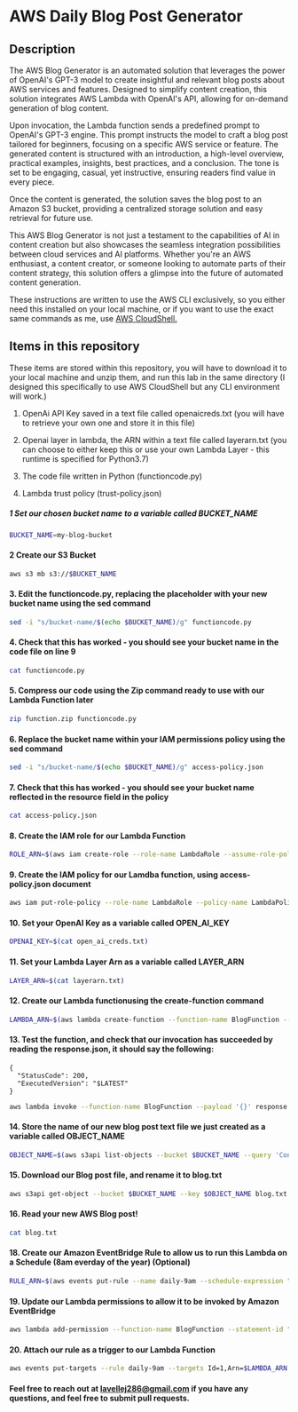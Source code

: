 # AWS Daily Blog Post Generator

## Description

The AWS Blog Generator is an automated solution that leverages the power of OpenAI's GPT-3 model to create insightful and relevant blog posts about AWS services and features. Designed to simplify content creation, this solution integrates AWS Lambda with OpenAI's API, allowing for on-demand generation of blog content.

Upon invocation, the Lambda function sends a predefined prompt to OpenAI's GPT-3 engine. This prompt instructs the model to craft a blog post tailored for beginners, focusing on a specific AWS service or feature. The generated content is structured with an introduction, a high-level overview, practical examples, insights, best practices, and a conclusion. The tone is set to be engaging, casual, yet instructive, ensuring readers find value in every piece.

Once the content is generated, the solution saves the blog post to an Amazon S3 bucket, providing a centralized storage solution and easy retrieval for future use.

This AWS Blog Generator is not just a testament to the capabilities of AI in content creation but also showcases the seamless integration possibilities between cloud services and AI platforms. Whether you're an AWS enthusiast, a content creator, or someone looking to automate parts of their content strategy, this solution offers a glimpse into the future of automated content generation.

These instructions are written to use the AWS CLI exclusively, so you either need this installed on your local machine, or if you want to use the exact same commands as me, use [AWS CloudShell.](https://aws.amazon.com/cloudshell/)

## Items in this repository

These items are stored within this repository, you will have to download it to your local machine and unzip them, and run this lab in the same directory (I designed this specifically to use AWS CloudShell but any CLI environment will work.)

1. OpenAi API Key saved in a text file called openaicreds.txt (you will have to retrieve your own one and store it in this file)

2. Openai layer in lambda, the ARN within a text file called layerarn.txt (you can choose to either keep this or use your own Lambda Layer - this runtime is specified for Python3.7)

3. The code file written in Python (functioncode.py)

4. Lambda trust policy (trust-policy.json)

##### 1 Set our chosen bucket name to a variable called BUCKET_NAME

  ```bash
  BUCKET_NAME=my-blog-bucket
  ```
#### 2 Create our S3 Bucket

  ```bash
  aws s3 mb s3://$BUCKET_NAME
  ```

#### 3. Edit the functioncode.py, replacing the placeholder with your new bucket name using the sed command

  ```bash
  sed -i "s/bucket-name/$(echo $BUCKET_NAME)/g" functioncode.py
  ```

#### 4. Check that this has worked - you should see your bucket name in the code file on line 9

  ```bash
  cat functioncode.py
  ```

#### 5. Compress our code using the Zip command ready to use with our Lambda Function later

  ```bash
  zip function.zip functioncode.py
  ```

#### 6. Replace the bucket name within your IAM permissions policy using the sed command

  ```bash
  sed -i "s/bucket-name/$(echo $BUCKET_NAME)/g" access-policy.json
  ```

#### 7. Check that this has worked - you should see your bucket name reflected in the resource field in the policy

  ```bash
  cat access-policy.json
  ```

#### 8. Create the IAM role for our Lambda Function

  ```bash
  ROLE_ARN=$(aws iam create-role --role-name LambdaRole --assume-role-policy-document file://trust-policy.json --query 'Role.Arn' --output text)
  ```

#### 9. Create the IAM policy for our Lamdba function, using access-policy.json document

  ```bash
  aws iam put-role-policy --role-name LambdaRole --policy-name LambdaPolicy --policy-document file://access-policy.json
  ```

#### 10. Set your OpenAI Key as a variable called OPEN_AI_KEY

  ```bash
  OPENAI_KEY=$(cat open_ai_creds.txt)
  ```

#### 11. Set your Lambda Layer Arn as a variable called LAYER_ARN

  ```bash
  LAYER_ARN=$(cat layerarn.txt)
  ```

#### 12. Create our Lambda functionusing the create-function command


  ```bash
  LAMBDA_ARN=$(aws lambda create-function --function-name BlogFunction --zip-file fileb://function.zip --role $ROLE_ARN --layers $LAYER_ARN --runtime python3.7 --handler functioncode.lambda_handler --environment "Variables={OPENAI_API_KEY=$OPENAI_KEY}" --timeout 180 --query 'FunctionArn' --output text)
  ```

#### 13. Test the function, and check that our invocation has succeeded by reading the response.json, it should say the following:

  ```
  {
    "StatusCode": 200,
    "ExecutedVersion": "$LATEST"
  }
  ```

  ```bash
  aws lambda invoke --function-name BlogFunction --payload '{}' response.json && cat response.json
  ```

#### 14. Store the name of our new blog post text file we just created as a variable called OBJECT_NAME 

  ```bash
  OBJECT_NAME=$(aws s3api list-objects --bucket $BUCKET_NAME --query 'Contents[0].Key' --output text)
  ```

#### 15. Download our Blog post file, and rename it to blog.txt

  ```bash
  aws s3api get-object --bucket $BUCKET_NAME --key $OBJECT_NAME blog.txt
  ```

#### 16. Read your new AWS Blog post!

  ```bash
  cat blog.txt
  ```

#### 18. Create our Amazon EventBridge Rule to allow us to run this Lambda on a Schedule (8am everday of the year) (Optional)

  ```bash
  RULE_ARN=$(aws events put-rule --name daily-9am --schedule-expression "cron(0 8 * * ? *)" --query 'RuleArn' --output text)
  ```

#### 19. Update our Lambda permissions to allow it to be invoked by Amazon EventBridge

  ```bash
  aws lambda add-permission --function-name BlogFunction --statement-id "EventbridgeInvokeRule" --action 'lambda:InvokeFunction' --principal events.amazonaws.com --source-arn $RULE_ARN
  ```

#### 20. Attach our rule as a trigger to our Lambda Function

  ```bash
  aws events put-targets --rule daily-9am --targets Id=1,Arn=$LAMBDA_ARN
  ```

#### Feel free to reach out at lavellej286@gmail.com if you have any questions, and feel free to submit pull requests. 
